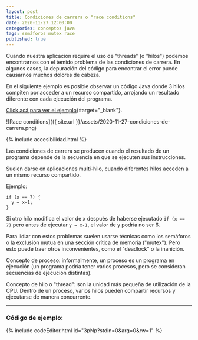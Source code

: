 ```yaml
---
layout: post
title: Condiciones de carrera o "race conditions"
date: 2020-11-27 12:00:00
categories: conceptos java
tags: semáforos mutex race
published: true
---
```


Cuando nuestra aplicación require el uso de "threads" (o "hilos") podemos encontrarnos con el temido problema de las condiciones de carrera. En algunos casos, la depuración del código para encontrar el error puede causarnos muchos dolores de cabeza.

En el siguiente ejemplo es posible observar un código Java donde 3 hilos compiten por acceder a un recurso compartido, arrojando un resultado diferente con cada ejecución del programa.

[Click acá para ver el ejemplo](https://jdoodle.com/a/3pNp){:target="_blank"}.

![Race conditions]({{ site.url }}/assets/2020-11-27-condiciones-de-carrera.png)

{% include accesibilidad.html %}
	
Las condiciones de carrera se producen cuando el resultado de un programa depende de la secuencia en que se ejecuten sus instrucciones.

Suelen darse en aplicaciones multi-hilo, cuando diferentes hilos acceden a un mismo recurso compartido.

Ejemplo:

```
if (x == 7) {
  y = x-1;
}
```

Si otro hilo modifica el valor de x después de haberse ejecutado `if (x == 7)` pero antes de ejecutar `y = x-1`, el valor de y podría no ser 6.

Para lidiar con estos problemas suelen usarse técnicas como los semáforos o la exclusión mutua en una sección crítica de memoria ("mutex"). Pero esto puede traer otros inconvenientes, como el "deadlock" o la inanición.

Concepto de proceso: informalmente, un proceso es un programa en ejecución (un programa podría tener varios procesos, pero se consideran secuencias de ejecución distintas).

Concepto de hilo o "thread": son la unidad más pequeña de utilización de la CPU. Dentro de un proceso, varios hilos pueden compartir recursos y ejecutarse de manera concurrente.

</div></details>

<hr />

### Código de ejemplo:

{% include codeEditor.html id="3pNp?stdin=0&arg=0&rw=1" %}


